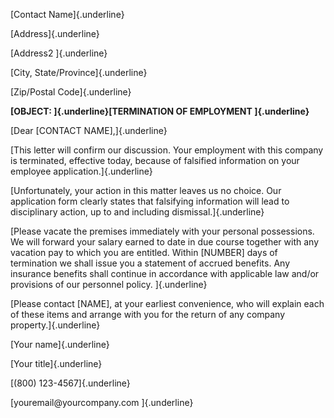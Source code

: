 [Contact Name]{.underline}

[Address]{.underline}

[Address2 ]{.underline}

[City, State/Province]{.underline}

[Zip/Postal Code]{.underline}

**[OBJECT: ]{.underline}[TERMINATION OF EMPLOYMENT ]{.underline}**

[Dear \[CONTACT NAME\],]{.underline}

[This letter will confirm our discussion. Your employment with this
company is terminated, effective today, because of falsified information
on your employee application.]{.underline}

[Unfortunately, your action in this matter leaves us no choice. Our
application form clearly states that falsifying information will lead to
disciplinary action, up to and including dismissal.]{.underline}

[Please vacate the premises immediately with your personal possessions.
We will forward your salary earned to date in due course together with
any vacation pay to which you are entitled. Within \[NUMBER\] days of
termination we shall issue you a statement of accrued benefits. Any
insurance benefits shall continue in accordance with applicable law
and/or provisions of our personnel policy. ]{.underline}

[Please contact \[NAME\], at your earliest convenience, who will explain
each of these items and arrange with you for the return of any company
property.]{.underline}

[Your name]{.underline}

[Your title]{.underline}

[(800) 123-4567]{.underline}

[youremail\@yourcompany.com ]{.underline}
